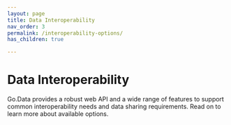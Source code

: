 ```yaml
---
layout: page
title: Data Interoperability
nav_order: 3
permalink: /interoperability-options/
has_children: true

---
```

# Data Interoperability
Go.Data provides a robust web API and a wide range of features to support common interoperability needs and data sharing requirements. Read on to learn more about available options. 
